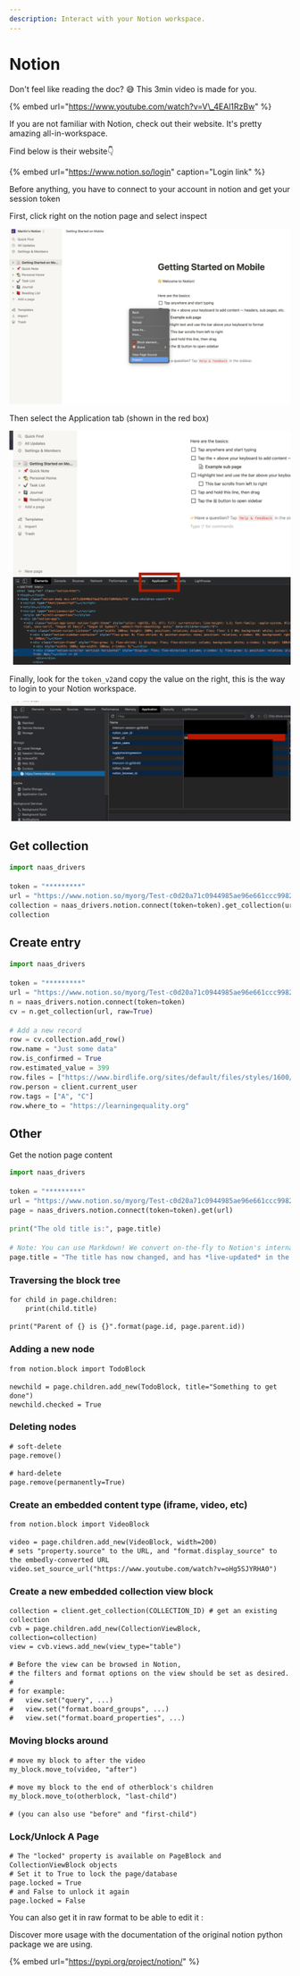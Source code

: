 ```yaml
---
description: Interact with your Notion workspace.
---
```


# Notion

Don't feel like reading the doc? 😅 This 3min video is made for you. 

{% embed url="https://www.youtube.com/watch?v=V\_4EAl1RzBw" %}

If you are not familiar with Notion, check out their website. It's pretty amazing all-in-workspace. 

Find below is their website👇

{% embed url="https://www.notion.so/login" caption="Login link" %}

Before anything, you have to connect to your account in notion and get your session token

First, click right on the notion page and select inspect

![](../.gitbook/assets/screenshot-2021-02-10-at-22.34.57.png)

Then select the Application tab \(shown in the red box\)

![](../.gitbook/assets/screenshot-2021-02-10-at-22.39.29.png)

Finally, look for the `token_v2`and copy the value on the right, this is the way to login to your Notion workspace.

![](../.gitbook/assets/screenshot-2021-02-10-at-22.35.34.png)

## Get collection

```python
import naas_drivers

token = "*********"
url = "https://www.notion.so/myorg/Test-c0d20a71c0944985ae96e661ccc99821"
collection = naas_drivers.notion.connect(token=token).get_collection(url)
collection
```

## Create entry

```python
import naas_drivers

token = "*********"
url = "https://www.notion.so/myorg/Test-c0d20a71c0944985ae96e661ccc99821"
n = naas_drivers.notion.connect(token=token)
cv = n.get_collection(url, raw=True)

# Add a new record
row = cv.collection.add_row()
row.name = "Just some data"
row.is_confirmed = True
row.estimated_value = 399
row.files = ["https://www.birdlife.org/sites/default/files/styles/1600/public/slide.jpg"]
row.person = client.current_user
row.tags = ["A", "C"]
row.where_to = "https://learningequality.org"
```

## Other

Get the notion page content

```python
import naas_drivers

token = "*********"
url = "https://www.notion.so/myorg/Test-c0d20a71c0944985ae96e661ccc99821"
page = naas_drivers.notion.connect(token=token).get(url)

print("The old title is:", page.title)

# Note: You can use Markdown! We convert on-the-fly to Notion's internal formatted text data structure.
page.title = "The title has now changed, and has *live-updated* in the browser!"
```

### Traversing the block tree

```text
for child in page.children:
    print(child.title)

print("Parent of {} is {}".format(page.id, page.parent.id))
```

### Adding a new node

```text
from notion.block import TodoBlock

newchild = page.children.add_new(TodoBlock, title="Something to get done")
newchild.checked = True
```

### Deleting nodes

```text
# soft-delete
page.remove()

# hard-delete
page.remove(permanently=True)
```

### Create an embedded content type \(iframe, video, etc\)

```text
from notion.block import VideoBlock

video = page.children.add_new(VideoBlock, width=200)
# sets "property.source" to the URL, and "format.display_source" to the embedly-converted URL
video.set_source_url("https://www.youtube.com/watch?v=oHg5SJYRHA0")
```

### Create a new embedded collection view block

```text
collection = client.get_collection(COLLECTION_ID) # get an existing collection
cvb = page.children.add_new(CollectionViewBlock, collection=collection)
view = cvb.views.add_new(view_type="table")

# Before the view can be browsed in Notion, 
# the filters and format options on the view should be set as desired.
# 
# for example:
#   view.set("query", ...)
#   view.set("format.board_groups", ...)
#   view.set("format.board_properties", ...)
```

### Moving blocks around

```text
# move my block to after the video
my_block.move_to(video, "after")

# move my block to the end of otherblock's children
my_block.move_to(otherblock, "last-child")

# (you can also use "before" and "first-child")
```

### Lock/Unlock A Page

```text
# The "locked" property is available on PageBlock and CollectionViewBlock objects
# Set it to True to lock the page/database
page.locked = True
# and False to unlock it again
page.locked = False
```

You can also get it in raw format to be able to edit it :

Discover more usage with the documentation of the original notion python package we are using.

{% embed url="https://pypi.org/project/notion/" %}

